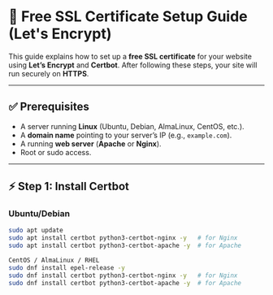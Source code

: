 # 🔐 Free SSL Certificate Setup Guide (Let's Encrypt)

This guide explains how to set up a **free SSL certificate** for your website using **Let’s Encrypt** and **Certbot**. After following these steps, your site will run securely on **HTTPS**.

---

## ✅ Prerequisites
- A server running **Linux** (Ubuntu, Debian, AlmaLinux, CentOS, etc.).
- A **domain name** pointing to your server’s IP (e.g., `example.com`).
- A running **web server** (**Apache** or **Nginx**).
- Root or sudo access.

---

## ⚡ Step 1: Install Certbot

### Ubuntu/Debian
```bash
sudo apt update
sudo apt install certbot python3-certbot-nginx -y   # for Nginx
sudo apt install certbot python3-certbot-apache -y  # for Apache

CentOS / AlmaLinux / RHEL
sudo dnf install epel-release -y
sudo dnf install certbot python3-certbot-nginx -y   # for Nginx
sudo dnf install certbot python3-certbot-apache -y  # for Apache

